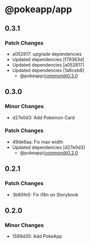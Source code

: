 # @pokeapp/app

## 0.3.1

### Patch Changes

- a052817: upgrade dependencies
- Updated dependencies [f79363d]
- Updated dependencies [a052817]
- Updated dependencies [1a6ceb8]
  - @pokeapp/common@0.3.0

## 0.3.0

### Minor Changes

- d27e0d3: Add Pokemon Card

### Patch Changes

- 49de6aa: Fix max width
- Updated dependencies [d27e0d3]
  - @pokeapp/common@0.2.0

## 0.2.1

### Patch Changes

- 3b80fe5: Fix i18n on Storybook

## 0.2.0

### Minor Changes

- 1599d35: Add PokeApp
